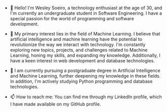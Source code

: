 - 👋 Hello! I'm Wesley Soeiro, a technology enthusiast at the age of 30, and I'm currently an undergraduate student in Software Engineering. I have a special passion for the world of programming and software development.

- 👀 My primary interest lies in the field of Machine Learning. I believe that artificial intelligence and machine learning have the potential to revolutionize the way we interact with technology. I'm constantly exploring new topics, projects, and challenges related to Machine Learning, honing my skills, and expanding my knowledge. Additionally, I have a keen interest in web development and database technologies.

- 🌱 I am currently pursuing a postgraduate degree in Artificial Intelligence and Machine Learning, further deepening my knowledge in these fields. In addition, I'm actively studying Python programming and database technologies.
 
- 📫 How to reach me: You can find me through my LinkedIn profile, which I have made available on my GitHub profile.

<!---
WesleySoeiro/WesleySoeiro is a ✨ special ✨ repository because its `README.md` (this file) appears on your GitHub profile.
You can click the Preview link to take a look at your changes.
--->
